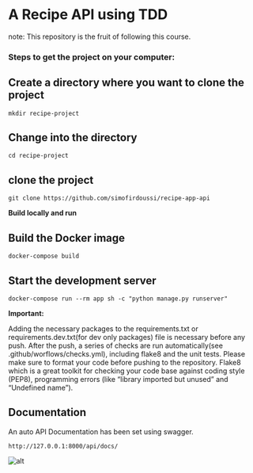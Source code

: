 <h1> A Recipe API using TDD </h1>
note: This repository is the fruit of following <a src="https://www.udemy.com/course/django-python-advanced/" _target="Blank">this course</a>.

<h3> Steps to get the project on your computer: </h3>

## Create a directory where you want to clone the project
`````shell script
mkdir recipe-project
`````

## Change into the directory
`````shell script
cd recipe-project
`````

## clone the project
`````shell script
git clone https://github.com/simofirdoussi/recipe-app-api
`````

**Build locally and run**

## Build the Docker image
`````shell script
docker-compose build
`````

## Start the development server
`````shell script
docker-compose run --rm app sh -c "python manage.py runserver"
`````

**Important:**

Adding the necessary packages to the requirements.txt or requirements.dev.txt(for dev only packages) file is necessary before any push.
After the push, a series of checks are run automatically(see .github/worflows/checks.yml), including flake8 and the unit tests. Please make sure to format your code before pushing to the repository.
Flake8 which is a great toolkit for checking your code base against coding style (PEP8), programming errors (like “library imported but unused” and “Undefined name”).

## Documentation
An auto API Documentation has been set using swagger.
`````shell script
http://127.0.0.1:8000/api/docs/
`````
![alt](https://github.com/simofirdoussi/recipe-api/blob/main/images/swagger-docs.png)
